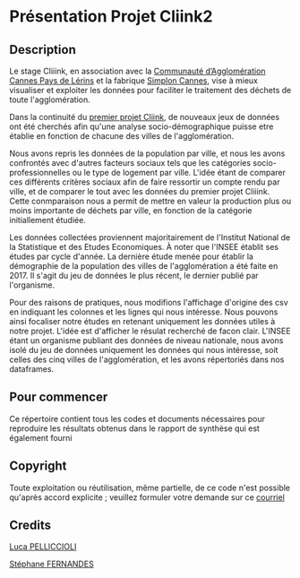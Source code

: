 # Présentation Projet Cliink2

## Description
Le stage Cliiink, en association avec la [Communauté d’Agglomération Cannes Pays de Lérins](https://cannespaysdelerins.fr) et la fabrique [Simplon Cannes](https://simplon.co), vise à mieux visualiser et exploiter les données pour faciliter le traitement des déchets de toute l'agglomération.

Dans la continuité du [premier projet Cliink](https://github.com/LucaPelliccioli/cliiink), de nouveaux jeux de données ont été cherchés afin qu'une analyse socio-démographique puisse etre établie en fonction de chacune des villes de l'agglomération.

Nous avons repris les données de la population par ville, et nous les avons confrontés avec d'autres facteurs sociaux tels que les catégories socio-professionnelles ou le type de logement par ville. L'idée étant de comparer ces différents critères sociaux afin de faire ressortir un compte rendu par ville, et de comparer le tout avec les données du premier projet Cliiink. Cette conmparaison nous a permit de mettre en valeur la production plus ou moins importante de déchets par ville, en fonction de la catégorie initiallement étudiée.

Les données collectées proviennent majoritairement de l'Institut National de la Statistique et des Etudes Economiques. À noter que l'INSEE établit ses études par cycle d'année. La dernière étude menée pour établir la démographie de la population des villes de l'agglomération a été faite en 2017. Il s'agit du jeu de données le plus récent, le dernier publié par l'organisme.

Pour des raisons de pratiques, nous modifions l'affichage d'origine des csv en indiquant les colonnes et les lignes qui nous intéresse. Nous pouvons ainsi focaliser notre études en retenant uniquement les données utiles à notre projet. L'idée est d'afficher le résulat recherché de facon clair. L'INSEE étant un organisme publiant des données de niveau nationale, nous avons isolé du jeu de données uniquement les données qui nous intéresse, soit celles des cinq villes de l'agglomération, et les avons répertoriés dans nos dataframes.

## Pour commencer
Ce répertoire contient tous les codes et documents nécessaires pour reproduire les résultats obtenus dans le rapport de synthèse qui est également fourni

## Copyright
Toute exploitation ou réutilisation, même partielle, de ce code n'est possible qu'après accord explicite ; veuillez formuler votre demande sur ce [courriel](mailto:anthonyjacquemin@hotmail.fr?subject=Cliiink)

## Credits
[Luca PELLICCIOLI](https://github.com/LucaPelliccioli)

[Stéphane FERNANDES](https://github.com/fernandes-stephane)
